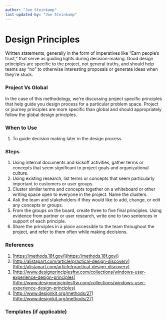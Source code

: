 ```yaml
---
author: "Joe Steinkamp"
last-updated-by: "Joe Steinkamp"
---
```


# Design Principles

Written statements, generally in the form of imperatives like “Earn people’s trust,” that serve as guiding lights during decision-making. Good design principles are specific to the project, not general truths, and should help teams say “no” to otherwise interesting proposals or generate ideas when they’re stuck.

### Project Vs Global

In the case of this methodology, we're discussing project specific principles that help guide you design process for a particular problem space. Project or journey principles are more specific than global and should appropriately follow the global design principles.

### When to Use

1. To guide decision making later in the design process.

### Steps

1. Using internal documents and kickoff activities, gather terms or concepts that seem significant to project goals and organizational culture.
2. Using existing research, list terms or concepts that seem particularly important to customers or user groups.
3. Cluster similar terms and concepts together on a whiteboard or other writing space open to everyone in the project. Name the clusters.
4. Ask the team and stakeholders if they would like to add, change, or edit any concepts or groups.
5. From the groups on the board, create three to five final principles. Using evidence from partner or user research, write one to two sentences in support of each principle.
6. Share the principles in a place accessible to the team throughout the project, and refer to them often while making decisions.

### References

1. [https://methods.18f.gov/](https://methods.18f.gov/)
2. [http://alistapart.com/article/practical-design-discovery](http://alistapart.com/article/practical-design-discovery)
3. [http://www.designprinciplesftw.com/collections/windows-user-experience-design-principles](http://www.designprinciplesftw.com/collections/windows-user-experience-design-principles)
4. [http://www.designkit.org/methods/27](http://www.designkit.org/methods/27)

### Templates \(if applicable\)




